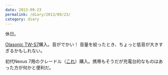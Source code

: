 ```yaml
---
date: 2013-09-23
permalink: /diary/2013/09/23/
category: diary
---
```



休日。

[Olasonic TW-S7](http://www.olasonic.jp/usbspeaker/tws7w.html)購入。音がでかい！ 音量を絞ったとき、ちょっと低音が大きすぎるかもしれない。

初代Nexus 7用のクレードル（[これ](http://www.amazon.co.jp/gp/product/B008XXQ1OA/)）購入。携帯もそうだが充電台的なものはあった方が何かと便利だ。